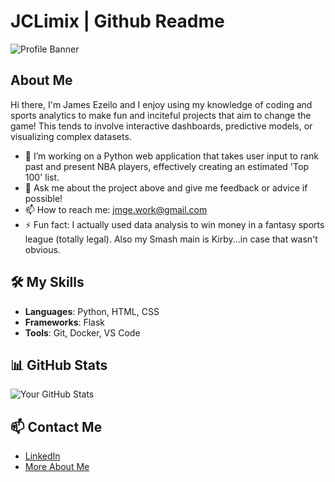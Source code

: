 
# JCLimix | Github Readme

![Profile Banner](https://i.ibb.co/F87p8DQ/kirby-custom-sprite-preview-by-hartflip0218-dcmbetv.gif)

## About Me
Hi there, I'm James Ezeilo and I enjoy using my knowledge of coding and sports analytics to make fun and inciteful projects that aim to change the game! This tends to involve interactive dashboards, predictive models, or visualizing complex datasets.

- 🔭 I’m working on a Python web application that takes user input to rank past and present NBA players, effectively creating an estimated 'Top 100' list.
- 💬 Ask me about the project above and give me feedback or advice if possible!
- 📫 How to reach me: [jmge.work@gmail.com](mailto:jmge.work@gmail.com)
- ⚡ Fun fact: I actually used data analysis to win money in a fantasy sports league (totally legal). Also my Smash main is Kirby...in case that wasn't obvious.

## 🛠️ My Skills
- **Languages**: Python, HTML, CSS
- **Frameworks**: Flask
- **Tools**: Git, Docker, VS Code

## 📊 GitHub Stats
![Your GitHub Stats](https://github-readme-stats.vercel.app/api?username=jclimix&show_icons=true&theme=radical)

## 📫 Contact Me
- [LinkedIn](https://www.linkedin.com/in/james-ezeilo/)
- [More About Me](https://linktr.ee/jaezeilo)
